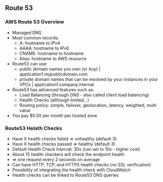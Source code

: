 ## Route 53

### AWS Route 53 Overview

* Managed DNS
* Most common records:
  * A: hostname to IPv4
  * AAAA: hostname to IPv6
  * CNAME: hostname to hostname
  * Alias: hostname to AWS resource
* Route53 can use:
  * public domain names you own (or buy) | application1.mypublicdomain.com
  * private domain names that can be resolved by your instances in your VPCs | application1.company.internal
* Route53 has advanced features such as:
  * Load Balancing (through DNS - also called client load balancing)
  * Health Checks (although limited...)
  * Routing policy: simple, failover, geolocation, latency, weighted, multi value
* You pay $0.50 per month per hosted zone

### Route53 Helath Checks

* Have X health checks failed => unhealthy (default 3)
* Have X health checks passed => healthy (default 3)
* Default Health Check Interval: 30s (can set to 10s - higher cost)
* About 15 health checkers will check the endpoint health
* => one request every 2 seconds on average
* Can have HTTP, TCP, and HTTPS health checks (no SSL verification)
* Possibility of integrating the health check with CloudWatch
* Health checks can be linked to Route53 DNS queries

